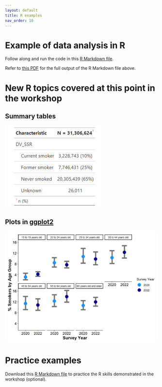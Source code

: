 ```yaml
---
layout: default
title: R examples
nav_order: 10
---
```


# Example of data analysis in R
<p>Follow along and run the code in this <a href= "https://ubc-library-rc.github.io/r-microdata/content/r_microdata_outline.Rmd" target="_blank">R Markdown file</a>.</p>
<p>Refer to <a href="https://ubc-library-rc.github.io/r-microdata/content/r_microdata_outline.pdf" target="_blank">this PDF</a> for the full output of the R Markdown file above.</p>


# New R topics covered at this point in the workshop
## Summary tables
![](images/summary_table_image.png)

## Plots in <a href="https://ubc-library-rc.github.io/ggplot2_intro_workshop/" target="_blank">ggplot2</a>
![](images/plot_image.png)

# Practice examples 
Download this <a href="https://ubc-library-rc.github.io/r-microdata/content/r_microdata_practice.Rmd" target="_blank">R Markdown file</a> to practice the R skills demonstrated in the workshop (optional). 
